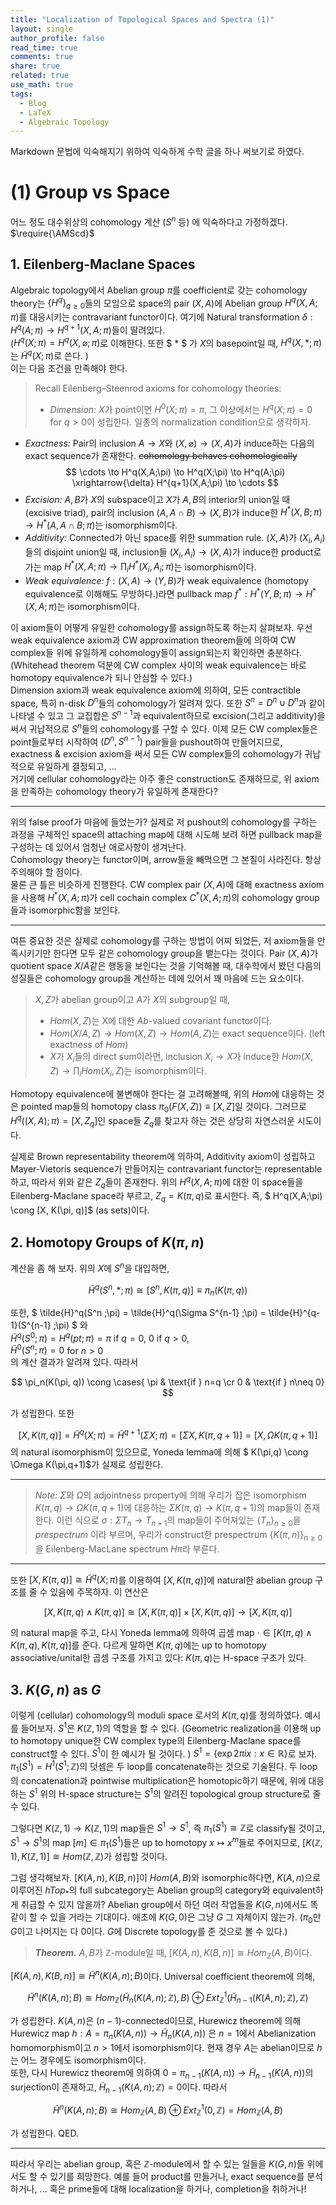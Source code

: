 ```yaml
---
title: "Localization of Topological Spaces and Spectra (1)"
layout: single
author_profile: false
read_time: true
comments: true
share: true
related: true
use_math: true
tags:
  - Blog
  - LaTeX
  - Algebraic Topology
---
```


Markdown 문법에 익숙해지기 위하여 익숙하게 수학 글을 하나 써보기로 하였다. 

# (1) Group vs Space
어느 정도 대수위상의 cohomology 계산 ($S^n$ 등) 에 익숙하다고 가정하겠다. $\require{\AMScd}$

## 1. Eilenberg-Maclane Spaces
Algebraic topology에서 Abelian group $\pi$를 coefficient로 갖는 cohomology theory는 $\lbrace H^q \rbrace_{q\geq 0}$들의 모임으로 space의 pair $(X,A)$에 Abelian group $H^q(X,A;\pi)$를 대응시키는 contravariant functor이다. 
여기에 Natural transformation $\delta:H^q(A;\pi)\rightarrow H^{q+1}(X,A;\pi)$들이 딸려있다.   
($H^q(X;\pi)=H^q(X,\varnothing;\pi)$로 이해한다. 또한 $ * $ 가 $X$의 basepoint일 때, $H^q(X,* ;\pi)$는 $\tilde{H}^q (X;\pi)$로 쓴다. )   
이는 다음 조건을 만족해야 한다.

> Recall Eilenberg–Steenrod axioms for cohomology theories:   
> * _Dimension:_ $X$가 point이면 $H^0(X;\pi)=\pi$, 그 이상에서는 $H^q(X;\pi)=0$ for $q>0$이 성립한다. 일종의 normalization condition으로 생각하자. 
* _Exactness:_ Pair의 inclusion $A\rightarrow X$와 $(X,\varnothing)\rightarrow(X,A)$가 induce하는 다음의 exact sequence가 존재한다. ~~cohomology behaves cohomologically~~
$$
  \cdots \to H^q(X,A;\pi) \to H^q(X;\pi) \to H^q(A;\pi) \xrightarrow{\delta} H^{q+1}(X,A;\pi) \to \cdots 
$$
* _Excision:_ $A,B$가 $X$의 subspace이고 $X$가 $A,B$의 interior의 union일 때 (excisive triad), pair의 inclusion $(A,A\cap B)\to(X,B)$가 induce한 $H^* (X,B;\pi) \to H^* (A,A\cap B;\pi)$는 isomorphism이다. 
* _Additivity:_ Connected가 아닌 space를 위한 summation rule. $(X,A)$가 $(X_i, A_i)$들의 disjoint union일 때, inclusion들 $(X_i, A_i)\to (X,A)$가 induce한 product로 가는 map $H^* (X,A;\pi) \to \prod_i H^* (X_i ,A_i;\pi)$는 isomorphism이다. 
* _Weak equivalence:_ $f:(X,A)\to (Y,B)$가 weak equivalence (homotopy equivalence로 이해해도 무방하다.)라면 pullback map $f^* : H^* (Y,B;\pi) \to H^* (X,A;\pi)$는 isomorphism이다. 

이 axiom들이 어떻게 유일한 cohomology를 assign하도록 하는지 살펴보자. 우선 weak equivalence axiom과 CW approximation theorem들에 의하여 CW complex들 위에 유일하게 cohomology들이 assign되는지 확인하면 충분하다. (Whitehead theorem 덕분에 CW complex 사이의 weak equivalence는 바로 homotopy equivalence가 되니 안심할 수 있다.)   
Dimension axiom과 weak equivalence axiom에 의하여, 모든 contractible space, 특히 n-disk $D^n$들의 cohomology가 알려져 있다. 또한 $S^n = D^n\cup D^n$과 같이 나타낼 수 있고 그 교집합은 $S^{n-1}$과 equivalent하므로 excision(그리고 additivity)을 써서 귀납적으로 $S^n$들의 cohomology를 구할 수 있다. 이제 모든 CW complex들은 point들로부터 시작하여 $(D^n,S^{n-1})$ pair들을 pushout하여 만들어지므로, exactness & excision axiom을 써서 모든 CW complex들의 cohomology가 귀납적으로 유일하게 결정되고, ...   
거기에 cellular cohomology라는 아주 좋은 construction도 존재하므로, 위 axiom을 만족하는 cohomology theory가 유일하게 존재한다?

----------

위의 false proof가 마음에 들었는가? 실제로 저 pushout의 cohomology를 구하는 과정을 구체적인 space의 attaching map에 대해 시도해 보려 하면 pullback map을 구성하는 데 있어서 엄청난 애로사항이 생겨난다.   
Cohomology theory는 functor이며, arrow들을 빼먹으면 그 본질이 사라진다. 항상 주의해야 할 점이다.   
물론 큰 틀은 비슷하게 진행한다. CW complex pair $(X,A)$에 대해 exactness axiom을 사용해 $H^* (X,A;\pi)$가 cell cochain complex $C^* (X,A;\pi)$의 cohomology group들과 isomorphic함을 보인다.  

----------

여튼 중요한 것은 실제로 cohomology를 구하는 방법이 어찌 되었든, 저 axiom들을 만족시키기만 한다면 모두 같은 cohomology group을 뱉는다는 것이다. Pair $(X,A)$가 quotient space $X/A$같은 행동을 보인다는 것을 기억해볼 때, 대수학에서 봤던 다음의 성질들은 cohomology group을 계산하는 데에 있어서 꽤 마음에 드는 요소이다. 

> $X, Z$가 abelian group이고 $A$가 $X$의 subgroup일 때,
> * $Hom(X,Z)$는 X에 대한 $Ab$-valued covariant functor이다. 
> * $Hom(X/A,Z) \to Hom(X,Z) \to Hom(A,Z)$는 exact sequence이다. (left exactness of $Hom$)
> * $X$가 $X_i$들의 direct sum이라면, inclusion $X_i\to X$가 induce한 $Hom(X,Z)\to \prod_i Hom(X_i ,Z)$는 isomorphism이다. 

Homotopy equivalence에 불변해야 한다는 걸 고려해볼때, 위의 $Hom$에 대응하는 것은 pointed map들의 homotopy class $\pi_0(F(X,Z)) \equiv [X, Z]$일 것이다. 그러므로 $H^q((X,A);\pi) = [X, Z_q]$인 space들 $Z_q$를 찾고자 하는 것은 상당히 자연스러운 시도이다. 

실제로 Brown representability theorem에 의하여, Additivity axiom이 성립하고 Mayer-Vietoris sequence가 만들어지는 contravariant functor는 representable하고, 따라서 위와 같은 $Z_q$들이 존재한다. 위의 $H^q(X,A;\pi)$에 대한 이 space들을 Eilenberg-Maclane space라 부르고, $Z_q = K(\pi, q)$로 표시한다. 즉, $ H^q(X,A;\pi) \cong [X, K(\pi, q)]$ (as sets)이다. 

## 2. Homotopy Groups of $K(\pi, n)$
계산을 좀 해 보자. 위의 $X$에 $S^n$을 대입하면,  

$$ \tilde{H}^q(S^n, *;\pi) \cong [S^n , K(\pi, q)] \equiv \pi_n(K(\pi, q))$$

또한, $ \tilde{H}^q(S^n ;\pi) = \tilde{H}^q(\Sigma S^{n-1} ;\pi) = \tilde{H}^{q-1}(S^{n-1} ;\pi) $ 와    
$\tilde{H}^q(S^0 ;\pi) = H^q(pt;\pi) = \pi$ if $q=0$, $0$ if $q>0$,    
$\tilde{H}^0(S^n;\pi) = 0$ for $n>0$    
의 계산 결과가 알려져 있다. 따라서 

$$ \pi_n(K(\pi, q)) \cong \cases{ \pi & \text{if } n=q \cr 0 & \text{if } n\neq 0} $$

가 성립한다. 또한 

$$ [X, K(\pi,q)] = \tilde{H}^q(X ;\pi) = \tilde{H}^{q+1}(\Sigma X ; \pi) = [\Sigma X, K(\pi,q+1)] = [X, \Omega K(\pi,q+1)] $$
의 natural isomorphism이 있으므로, Yoneda lemma에 의해 $ K(\pi,q) \cong \Omega K(\pi,q+1)$가 실제로 성립한다. 

----------

> _Note:_ $\Sigma$와 $\Omega$의 adjointness property에 의해 우리가 잡은 isomorphism $K(\pi,q) \to \Omega K(\pi,q+1)$에 대응하는 $\Sigma K(\pi,q) \to K(\pi,q+1)$의 map들이 존재한다. 이런 식으로 $\sigma: \Sigma T_n \to T_{n+1}$의 map들이 주어져있는 $\lbrace T_n \rbrace_{n\geq 0}$을 _prespectrum_ 이라 부르며, 우리가 construct한 prespectrum $\lbrace K(\pi, n) \rbrace_{n\geq 0}$을 Eilenberg-MacLane spectrum $H\pi$라 부른다.

----------

또한 $[X, K(\pi, q)] \cong \tilde{H}^q(X ; \pi)$를 이용하여 $[X, K(\pi, q)]$에 natural한 abelian group 구조를 줄 수 있음에 주목하자. 이 연산은

$$ [X, K(\pi, q) \wedge K(\pi, q) ] \cong [X, K(\pi, q)] \times [X, K(\pi, q)] \to [X, K(\pi, q)] $$ 

의 natural map을 주고, 다시 Yoneda lemma에 의하여 곱셈 map $\cdot \in [K(\pi, q) \wedge K(\pi, q), K(\pi, q)]$를 준다. 다르게 말하면 $K(\pi, q)$에는 up to homotopy associative/unital한 곱셈 구조를 가지고 있다: $K(\pi, q)$는 H-space 구조가 있다.

## 3. $K(G,n)$ as $G$
이렇게 (cellular) cohomology의 moduli space 로서의 $K(\pi, q)$를 정의하였다. 예시를 들어보자. $S^1$은 $K(\mathbb{Z}, 1)$의 역할을 할 수 있다. (Geometric realization을 이용해 up to homotopy unique한 CW complex type의 Eilenberg-Maclane space를 construct할 수 있다. $S^1$이 한 예시가 될 것이다. ) $S^1 = \lbrace \exp{2\pi ix}: x \in \mathbb{R} \rbrace$로 보자. $\pi_1(S^1) = H^1(S^1;\mathbb{Z})$의 덧셈은 두 loop를 concatenate하는 것으로 기술된다. 두 loop의 concatenation과 pointwise multiplication은 homotopic하기 때문에, 위에 대응하는 $S^1$ 위의 H-space structure는 $S^1$의 알려진 topological group structure로 줄 수 있다. 

그렇다면 $K(\mathbb{Z}, 1) \to K(\mathbb{Z}, 1)$의 map들은 $S^1 \to S^1$, 즉 $\pi_1(S^1)\cong \mathbb{Z}$로 classify될 것이고, $S^1 \to S^1$의 map $[ m ]\in \pi_1(S^1)$들은 up to homotopy $x \mapsto x^m$들로 주어지므로, $[K(\mathbb{Z}, 1), K(\mathbb{Z}, 1)] \cong Hom(\mathbb{Z}, \mathbb{Z})$가 성립할 것이다. 

그럼 생각해보자. $[K(A,n), K(B,n)]$이 $Hom(A,B)$와 isomorphic하다면, $K(A,n)$으로 이루어진 $hTop_{ * }$의 full subcategory는 Abelian group의 category와 equivalent하게 취급할 수 있지 않을까? Abelian group에서 하던 여러 작업들을 $K(G,n)$에서도 똑같이 할 수 있을 거라는 기대이다. 애초에 $K(G,0)$은 그냥 $G$ 그 자체이지 않는가. ($\pi_0$만 $G$이고 나머지는 다 0이다. $G$에 Discrete topology를 준 것으로 볼 수 있다.)

> **_Theorem._** $A, B$가 $\mathbb{Z}$-module일 때, $[ K(A,n), K(B,n) ] \cong Hom_{\mathbb{Z}} (A, B)$이다.

$[ K(A,n), K(B,n) ] \cong \tilde{H}^{n} (K(A,n) ; B)$이다. Universal coefficient theorem에 의해,

$$ \tilde{H}^{n} (K(A,n) ; B) \cong Hom_{\mathbb{Z}} (\tilde{H}_ {n} (K(A,n) ; \mathbb{Z}), B ) \oplus Ext_{\mathbb{Z}}^{1} (\tilde{H}_{n-1}(K(A,n) ; \mathbb{Z} ), \mathbb{Z}) $$

가 성립한다. $K(A,n)$은 $(n-1)$-connected이므로, Hurewicz theorem에 의해 Hurewicz map $h:A=\pi_ {n}(K(A,n)) \to \tilde{H}_ n (K(A, n))$ 은 $n=1$에서 Abelianization homomorphism이고 $n>1$에서 isomorphism이다. 현재 경우 $A$는 abelian이므로 $h$는 어느 경우에도 isomorphism이다.    
또한, 다시 Hurewicz theorem에 의하여 $0=\pi _ {n-1}(K(A,n)) \to \tilde{H} _ {n-1} (K(A, n))$의 surjection이 존재하고, $\tilde{H} _ {n-1}(K(A,n) ; \mathbb{Z} )=0$이다. 따라서 

$$ \tilde{H}^{n} (K(A,n) ; B) \cong Hom_{\mathbb{Z}} (A, B ) \oplus Ext_{\mathbb{Z}}^{1} (0 , \mathbb{Z}) = Hom_{\mathbb{Z}} (A, B )$$

가 성립한다. QED.

----------

따라서 우리는 abelian group, 혹은 $\mathbb{Z}$-module에서 할 수 있는 일들을 $K(G,n)$들 위에서도 할 수 있기를 희망한다. 예를 들어 product를 만들거나, exact sequence를 분석하거나, ... 혹은 prime들에 대해 localization을 하거나, completion을 취하거나! 